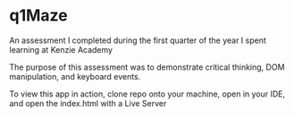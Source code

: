 # q1Maze
An assessment I completed during the first quarter of the year I spent learning at Kenzie Academy

The purpose of this assessment was to demonstrate critical thinking, DOM manipulation, and keyboard events. 

To view this app in action, clone repo onto your machine, open in your IDE, and open the index.html with a Live Server
